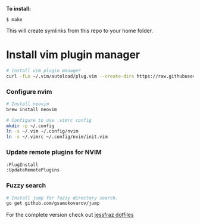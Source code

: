 
**To install:** 

```console
$ make
```

This will create symlinks from this repo to your home folder.

# Install vim plugin manager
```bash
# Install vim plugin manager
curl -fLo ~/.vim/autoload/plug.vim --create-dirs https://raw.githubusercontent.com/junegunn/vim-plug/master/plug.vim
```

### Configure nvim
```bash
# Install neovim
brew install neovim

# Configure to use .vimrc config
mkdir -p ~/.config
ln -s ~/.vim ~/.config/nvim
ln -s ~/.vimrc ~/.config/nvim/init.vim
```

### Update remote plugins for NVIM
```bash
:PlugInstall
:UpdateRemotePlugins
```

### Fuzzy search
```bash
# Install jump for fuzzy directory search.
go get github.com/gsamokovarov/jump
```

For the complete version check out [jessfraz dotfiles](https://github.com/jessfraz/dotfiles)
